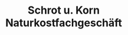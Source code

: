 ---
title: "Schrot u. Korn Naturkostfachgeschäft"
url: /schieder-schwalenberg/schrot-u-korn-naturkostfachgeschaeft/
shop: Lebensmittel
---